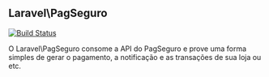 ## Laravel\PagSeguro

[![Build Status](https://travis-ci.org/laravel/framework.svg)](https://travis-ci.org/laravel/framework)

O Laravel\PagSeguro consome a API do PagSeguro e prove uma forma 
simples de gerar o pagamento, a notificação e as transações de sua loja ou etc.